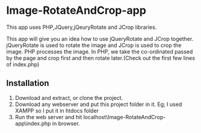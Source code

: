# Image-RotateAndCrop-app
This app uses PHP,JQuery,jQeuryRotate and JCrop libraries. 

This app will give you an idea how to use jQueryRotate and JCrop together.
jQueryRotate is used to rotate the image and JCrop is used to crop the image.
PHP processes the image. In PHP, we take the co-ordinated passed by the page and crop first and then rotate later.(Check out the first few lines of index.php)

Installation
------------

1. Download and extract, or clone the project.
2. Download any webserver and put this project folder in it. Eg; I used XAMPP so I put it in htdocs folder
3. Run the web server and hit localhost\Image-RotateAndCrop-app\index.php in browser.

